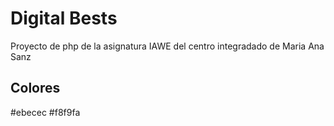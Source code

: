 # Digital Bests
Proyecto de php de la asignatura IAWE del centro integradado de Maria Ana Sanz

## Colores
#ebecec
#f8f9fa